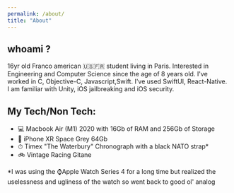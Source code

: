 ```yaml
---
permalink: /about/
title: "About"
---
```


## whoami ? 
16yr old Franco american 🇺🇸🇫🇷 student living in Paris. Interested in Engineering and Computer Science since the age of 8 years old. I've worked in C, Objective-C, Javascript,Swift. I've used SwiftUI, React-Native. I am familiar with Unity, iOS jailbreaking and iOS security.

## My Tech/Non Tech:
- 💻 Macbook Air (M1) 2020 with 16Gb of RAM and 256Gb of Storage
- 📱 iPhone XR Space Grey 64Gb
- ⏱ Timex "The Waterbury" Chronograph with a black NATO strap*
- 🚲 Vintage Racing Gitane

*I was using the ⌚️Apple Watch Series 4 for a long time but realized the uselessness and ugliness of the watch so went back to good ol' analog